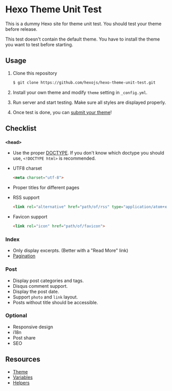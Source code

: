 # Hexo Theme Unit Test

This is a dummy Hexo site for theme unit test. You should test your theme before release.

This test doesn't contain the default theme. You have to install the theme you want to test before starting.

## Usage

1. Clone this repository

    ``` bash
    $ git clone https://github.com/hexojs/hexo-theme-unit-test.git
    ```

2. Install your own theme and modify `theme` setting in `_config.yml`.
3. Run server and start testing. Make sure all styles  are displayed properly.
4. Once test is done, you can [submit your theme](https://github.com/tommy351/hexo/wiki/Themes)!

## Checklist

### `<head>`

- Use the proper [DOCTYPE](https://en.wikipedia.org/wiki/Document_Type_Declaration). If you don't know which doctype you should use, `<!DOCTYPE html>` is recommended.
- UTF8 charset

    ``` html
    <meta charset="utf-8">
    ```

- Proper titles for different pages
- RSS support

    ``` html
    <link rel="alternative" href="path/of/rss" type="application/atom+xml">
    ```

- Favicon support

    ``` html
    <link rel="icon" href="path/of/favicon">
    ```

### Index

- Only display excerpts. (Better with a "Read More" link)
- [Pagination](http://zespia.tw/hexo/docs/pagination.html)

### Post

- Display post categories and tags.
- Disqus comment support.
- Display the post date.
- Support `photo` and `link` layout.
- Posts without title should be accessible.

### Optional

- Responsive design
- i18n
- Post share
- SEO

## Resources

- [Theme](https://hexo.io/docs/themes.html)
- [Variables](https://hexo.io/docs/variables.html)
- [Helpers](https://hexo.io/docs/helpers.html)